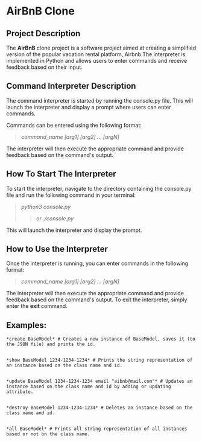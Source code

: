 # AirBnB Clone
## Project Description
The **AirBnB** clone project is a software project aimed at creating a simplified version of the popular vacation rental platform, Airbnb.The interpreter is implemented in Python and allows users to enter commands and receive feedback based on their input.

## Command Interpreter Description
The command interpreter is started by running the console.py file. This will launch the interpreter and display a prompt where users can enter commands.


Commands can be entered using the following format:
> *command_name [arg1] [arg2] ... [argN]*


The interpreter will then execute the appropriate command and provide feedback based on the command's output.

## How To Start The Interpreter
To start the interpreter, navigate to the directory containing the console.py file and run the following command in your terminal:
> *python3 console.py*
>> *or*
> *./console.py*


This will launch the interpreter and display the prompt.

## How to Use the Interpreter
Once the interpreter is running, you can enter commands in the following format:
> *command_name [arg1] [arg2] ... [argN]*


The interpreter will then execute the appropriate command and provide feedback based on the command's output.
To exit the interpreter, simply enter the **exit** command.

## Examples:
    *create BaseModel* # Creates a new instance of BaseModel, saves it (to the JSON file) and prints the id.


    *show BaseModel 1234-1234-1234* # Prints the string representation of an instance based on the class name and id.


    *update BaseModel 1234-1234-1234 email "aibnb@mail.com"* # Updates an instance based on the class name and id by adding or updating attribute.


    *destroy BaseModel 1234-1234-1234* # Deletes an instance based on the class name and id.


    *all BaseModel* # Prints all string representation of all instances based or not on the class name.

